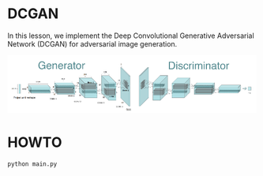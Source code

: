 # DCGAN

In this lesson, we implement the Deep Convolutional Generative Adversarial Network (DCGAN) for adversarial image generation.

![](dcgan.png)

# HOWTO

```
python main.py
```